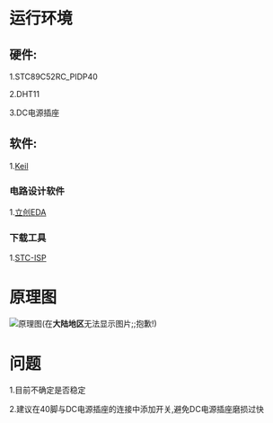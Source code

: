 # 运行环境

## 硬件:

1.STC89C52RC_PIDP40

2.DHT11

3.DC电源插座

## 软件:

1.[Keil](https://www.keil.com)

### 电路设计软件

1.[立创EDA](https://lceda.cn/)

### 下载工具

1.[STC-ISP](https://www.stcisp.com/)

# 原理图

![原理图](https://www.e-sfsky.tk/img/Schematic_Automatic_temperature_humidity_2022-04-04.png)(在**大陆地区**无法显示图片;;抱歉!)

# 问题

1.目前不确定是否稳定

2.建议在40脚与DC电源插座的连接中添加开关,避免DC电源插座磨损过快
